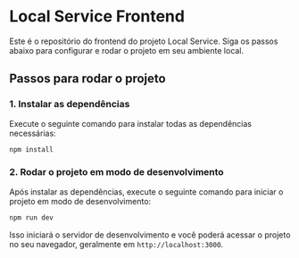 # Local Service Frontend

Este é o repositório do frontend do projeto Local Service. Siga os passos abaixo para configurar e rodar o projeto em seu ambiente local.

## Passos para rodar o projeto

### 1. Instalar as dependências

Execute o seguinte comando para instalar todas as dependências necessárias:

```bash
npm install
```

### 2. Rodar o projeto em modo de desenvolvimento

Após instalar as dependências, execute o seguinte comando para iniciar o projeto em modo de desenvolvimento:

```bash
npm run dev
```

Isso iniciará o servidor de desenvolvimento e você poderá acessar o projeto no seu navegador, geralmente em `http://localhost:3000`.
